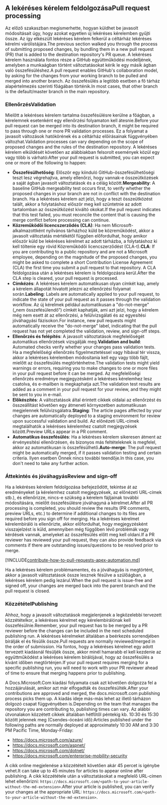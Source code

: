 ## <a name="pull-request-processing"></a><span data-ttu-id="4d9db-101">A lekéréses kérelem feldolgozása</span><span class="sxs-lookup"><span data-stu-id="4d9db-101">Pull request processing</span></span>

<span data-ttu-id="4d9db-102">Az előző szakaszban megismerhette, hogyan küldhet be javasolt módosításait úgy, hogy azokat egyetlen új lekéréses kérelemben gyűjti össze. Az így elkészült lekéréses kérelem felkerül a céltárház lekéréses kérelmi várólistájára.</span><span class="sxs-lookup"><span data-stu-id="4d9db-102">The previous section walked you through the process of submitting proposed changes, by bundling them in a new pull request (PR) that is added to the destination repository's PR queue.</span></span> <span data-ttu-id="4d9db-103">A lekéréses kérelem használata fontos része a GitHub együttműködési modelljének, amelyben a munkaágban történt változtatásokat kérik le egy másik ágban való összefésüléshez.</span><span class="sxs-lookup"><span data-stu-id="4d9db-103">A pull request enables GitHub's collaboration model, by asking for the changes from your working branch to be pulled and merged into another branch.</span></span> <span data-ttu-id="4d9db-104">Az összefésülés a legtöbb esetben a fő tárház alapértelmezés szerinti főágában történik.</span><span class="sxs-lookup"><span data-stu-id="4d9db-104">In most cases, that other branch is the default/master branch in the main repository.</span></span>

### <a name="validation"></a><span data-ttu-id="4d9db-105">Ellenőrzés</span><span class="sxs-lookup"><span data-stu-id="4d9db-105">Validation</span></span>

<span data-ttu-id="4d9db-106">Mielőtt a lekéréses kérelem tartalma összefésülésre kerülne a főágban, a kérelemnek esetenként egy ellenőrzési folyamaton kell átesnie.</span><span class="sxs-lookup"><span data-stu-id="4d9db-106">Before your pull request can be merged into its destination branch, it might be required to pass through one or more PR validation processes.</span></span> <span data-ttu-id="4d9db-107">Ez a folyamat a javasolt változások hatókörének és a céltárház előírásainak függvényében változhat.</span><span class="sxs-lookup"><span data-stu-id="4d9db-107">Validation processes can vary depending on the scope of proposed changes and the rules of the destination repository.</span></span> <span data-ttu-id="4d9db-108">A lekéréses kérelem elküldését követően az alábbiakban felsorolt események közül egy vagy több is várható:</span><span class="sxs-lookup"><span data-stu-id="4d9db-108">After your pull request is submitted, you can expect one or more of the following to happen:</span></span>

- <span data-ttu-id="4d9db-109">**Összefésülhetőség**: Először egy kiinduló GitHub-összefésülhetőségi teszt lesz végrehajtva, amely ellenőrzi, hogy vannak-e összeütközések a saját ágban javasolt változtatások és a célág között.</span><span class="sxs-lookup"><span data-stu-id="4d9db-109">**Mergeability**: A baseline GitHub mergeability test occurs first, to verify whether the proposed changes in your branch are not in conflict with the destination branch.</span></span> <span data-ttu-id="4d9db-110">Ha a lekéréses kérelem azt jelzi, hogy a teszt összeütközést talált, akkor a folytatáshoz először meg kell szüntetnie az adott tartalomban az összeütközést kiváltó okokat.</span><span class="sxs-lookup"><span data-stu-id="4d9db-110">If the pull request indicates that this test failed, you must reconcile the content that is causing the merge conflict before processing can continue.</span></span>
- <span data-ttu-id="4d9db-111">**Közreműködői licencszerződés (CLA)**: Ha nem Microsoft-alkalmazottként nyilvános tárházhoz küld be közreműködést, akkor a javasolt változtatás mértékétől függően előfordulhat, hogy amikor először küld be lekéréses kérelmet az adott tárházba, a folytatáshoz ki kell töltenie egy rövid Közreműködői licencszerződést (CLA-t).</span><span class="sxs-lookup"><span data-stu-id="4d9db-111">**CLA**: If you are contributing to a public repository and are not a Microsoft employee, depending on the magnitude of the proposed changes, you might be asked to complete a short Contribution License Agreement (CLA) the first time you submit a pull request to that repository.</span></span> <span data-ttu-id="4d9db-112">A CLA feldolgozása után a lekéréses kérelem is feldolgozásra kerül.</span><span class="sxs-lookup"><span data-stu-id="4d9db-112">After the CLA step is cleared, your pull request is processed.</span></span>
- <span data-ttu-id="4d9db-113">**Címkézés**: A lekéréses kérelem automatikusan olyan címkét kap, amely a kérelem állapotát hivatott jelezni az ellenőrzési folyamat során.</span><span class="sxs-lookup"><span data-stu-id="4d9db-113">**Labeling**: Labels are automatically applied to your pull request, to indicate the state of your pull request as it passes through the validation workflow.</span></span> <span data-ttu-id="4d9db-114">Az új kérelmek például automatikusan a "do-not-merge" („nem összefésülendő”) címkét kaphatják, ami azt jelzi, hogy a kérelem még nem esett át az ellenőrzési, a felülvizsgálati és az egyesítési jóváhagyási fázisokon.</span><span class="sxs-lookup"><span data-stu-id="4d9db-114">For instance, new pull requests might automatically receive the "do-not-merge" label, indicating that the pull request has not yet completed the validation, review, and sign-off steps.</span></span>
- <span data-ttu-id="4d9db-115">**Ellenőrzés és felépítés**: A javasolt változtatások megfelelőségét automatikus ellenőrzések vizsgálják meg.</span><span class="sxs-lookup"><span data-stu-id="4d9db-115">**Validation and build**: Automated checks verify whether your changes pass validation tests.</span></span> <span data-ttu-id="4d9db-116">Ha a megfelelőségi ellenőrzés figyelmeztetéssel vagy hibával tér vissza, akkor a lekéréses kérelemben módosítania kell egy vagy több fájlt, mielőtt az összefésülés megtörténhetne.</span><span class="sxs-lookup"><span data-stu-id="4d9db-116">The validation tests might yield warnings or errors, requiring you to make changes to one or more files in your pull request before it can be merged.</span></span> <span data-ttu-id="4d9db-117">Az megfelelőségi ellenőrzés eredménye megjegyzésként a lekéréses kérelemhez lesz csatolva, és e-mailben is megkaphatja azt.</span><span class="sxs-lookup"><span data-stu-id="4d9db-117">The validation test results are added as a comment in your pull request for your review, and they might be sent to you in e-mail.</span></span>
- <span data-ttu-id="4d9db-118">**Előkészítés**: A változtatások által érintett cikkek oldalai az ellenőrzést és összeállítást követően egy átmeneti környezetben automatikusan megjelennek felülvizsgálatra.</span><span class="sxs-lookup"><span data-stu-id="4d9db-118">**Staging**: The article pages affected by your changes are automatically deployed to a staging environment for review upon successful validation and build.</span></span> <span data-ttu-id="4d9db-119">Az előnézeti URL-címek megtalálhatók a lekéréses kérelemhez csatolt megjegyzések között.</span><span class="sxs-lookup"><span data-stu-id="4d9db-119">Preview URLs appear in a PR comment.</span></span>
- <span data-ttu-id="4d9db-120">**Automatikus összefésülés**: Ha a lekéréses kérelem sikeresen átment az érvényesítési ellenőrzésen, és bizonyos más feltételeknek is megfelel, akkor az automatikusan is összefésülhető.</span><span class="sxs-lookup"><span data-stu-id="4d9db-120">**Auto-merge**: The pull request might be automatically merged, if it passes validation testing and certain criteria.</span></span> <span data-ttu-id="4d9db-121">Ilyen esetben Önnek nincs további teendője.</span><span class="sxs-lookup"><span data-stu-id="4d9db-121">In this case, you don't need to take any further action.</span></span>

### <a name="review-and-sign-off"></a><span data-ttu-id="4d9db-122">Áttekintés és jóváhagyás</span><span class="sxs-lookup"><span data-stu-id="4d9db-122">Review and sign-off</span></span>

<span data-ttu-id="4d9db-123">Ha a lekéréses kérelem feldolgozása befejeződött, tekintse át az eredményeket (a kérelemhez csatolt megjegyzések, az előnézeti URL-címek stb.), és ellenőrizze, nincs-e szükség a kérelem fájljainak további módosítására, mielőtt összefésülésre jóváhagyná a kérelmet.</span><span class="sxs-lookup"><span data-stu-id="4d9db-123">After all PR processing is completed, you should review the results (PR comments, preview URLs, etc.) to determine if additional changes to its files are required before you sign off for merging.</span></span> <span data-ttu-id="4d9db-124">Ha a lekéréses kérelmet kérelembíráló is ellenőrizte, akkor előfordulhat, hogy megjegyzésként visszajelzést is küld, amennyiben még függőben lévő problémák vagy kérdések vannak, amelyeket az összefésülés előtt meg kell oldani.</span><span class="sxs-lookup"><span data-stu-id="4d9db-124">If a PR reviewer has reviewed your pull request, they can also provide feedback via comments if there are outstanding issues/questions to be resolved prior to merge.</span></span>

[!INCLUDE[contribute-how-to-pull-requests-apex-automation.md](contribute-how-to-pull-requests-apex-automation.md)]

<span data-ttu-id="4d9db-125">Ha a lekéréses kérelem problémamentes, és a jóváhagyás is megtörtént, akkor a javasolt változtatások össze lesznek fésülve a szülőágban, a lekéréses kérelem pedig lezárul.</span><span class="sxs-lookup"><span data-stu-id="4d9db-125">When the pull request is issue-free and signed off, your changes are merged back into the parent branch and the pull request is closed.</span></span>

### <a name="publishing"></a><span data-ttu-id="4d9db-126">Közzététel</span><span class="sxs-lookup"><span data-stu-id="4d9db-126">Publishing</span></span>

<span data-ttu-id="4d9db-127">Ahhoz, hogy a javasolt változtatások megjelenjenek a legközelebbi tervezett közzétételkor, a lekéréses kérelmet egy kérelembírálónak kell összefésülnie.</span><span class="sxs-lookup"><span data-stu-id="4d9db-127">Remember, your pull request has to be merged by a PR reviewer before the changes can be included in the next scheduled publishing run.</span></span> <span data-ttu-id="4d9db-128">A lekéréses kérelmeket általában a beérkezés sorrendjében bírálják el és fésülik össze.</span><span class="sxs-lookup"><span data-stu-id="4d9db-128">Pull requests are normally reviewed/merged in the order of submission.</span></span> <span data-ttu-id="4d9db-129">Ha fontos, hogy a lekéréses kérelmet egy adott tervezett kiadásnál fésüljék össze, akkor minél hamarabb el kell kezdenie az együttműködést a lekéréses kérelem bírálójával, hogy az összefésülés a kívánt időben megtörténjen.</span><span class="sxs-lookup"><span data-stu-id="4d9db-129">If your pull request requires merging for a specific publishing run, you will need to work with your PR reviewer ahead of time to ensure that merging happens prior to publishing.</span></span>

<span data-ttu-id="4d9db-130">A Docs.Microsoft.Com kiadási folyamata csak azt követően dolgozza fel a hozzájárulását, amikor azt már elfogadták és összefésülték.</span><span class="sxs-lookup"><span data-stu-id="4d9db-130">After your contributions are approved and merged, the docs.microsoft.com publishing process picks them up.</span></span> <span data-ttu-id="4d9db-131">A kiadás ideje más-más lehet az illető tárházon dolgozó csapat függvényében is.</span><span class="sxs-lookup"><span data-stu-id="4d9db-131">Depending on the team that manages the repository you are contributing to, publishing times can vary.</span></span> <span data-ttu-id="4d9db-132">Az alábbi útvonalakon közzétett cikkek általában hétfőtől péntekig kb. 10:30 és 15:30 között jelennek meg (Csendes-óceáni idő):</span><span class="sxs-lookup"><span data-stu-id="4d9db-132">Articles published under the following paths are normally deployed at approximately 10:30 AM and 3:30 PM Pacific Time, Monday-Friday:</span></span>

- https://docs.microsoft.com/azure/
- https://docs.microsoft.com/aspnet/
- https://docs.microsoft.com/dotnet/
- https://docs.microsoft.com/enterprise-mobility-security

<span data-ttu-id="4d9db-133">A cikk online megjelenése a közzétételt követően akár 45 percet is igénybe vehet.</span><span class="sxs-lookup"><span data-stu-id="4d9db-133">It can take up to 45 minutes for articles to appear online after publishing.</span></span> <span data-ttu-id="4d9db-134">A cikk közzététele után a változtatásokat a megfelelő URL-címen lehet ellenőrizni: `https://docs.microsoft.com/<path-to-your-article-without-the-md-extension>`.</span><span class="sxs-lookup"><span data-stu-id="4d9db-134">After your article is published, you can verify your changes at the appropriate URL: `https://docs.microsoft.com/<path-to-your-article-without-the-md-extension>`.</span></span>
